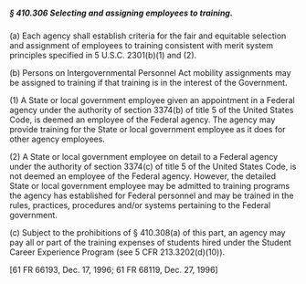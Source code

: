 ##### § 410.306 Selecting and assigning employees to training. #####

(a) Each agency shall establish criteria for the fair and equitable selection and assignment of employees to training consistent with merit system principles specified in 5 U.S.C. 2301(b)(1) and (2).

(b) Persons on Intergovernmental Personnel Act mobility assignments may be assigned to training if that training is in the interest of the Government.

(1) A State or local government employee given an appointment in a Federal agency under the authority of section 3374(b) of title 5 of the United States Code, is deemed an employee of the Federal agency. The agency may provide training for the State or local government employee as it does for other agency employees.

(2) A State or local government employee on detail to a Federal agency under the authority of section 3374(c) of title 5 of the United States Code, is not deemed an employee of the Federal agency. However, the detailed State or local government employee may be admitted to training programs the agency has established for Federal personnel and may be trained in the rules, practices, procedures and/or systems pertaining to the Federal government.

(c) Subject to the prohibitions of § 410.308(a) of this part, an agency may pay all or part of the training expenses of students hired under the Student Career Experience Program (see 5 CFR 213.3202(d)(10)).

[61 FR 66193, Dec. 17, 1996; 61 FR 68119, Dec. 27, 1996]